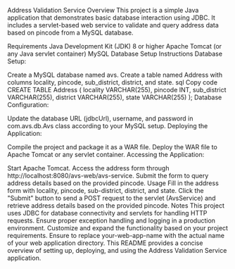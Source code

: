 Address Validation Service
Overview
This project is a simple Java application that demonstrates basic database interaction using JDBC. It includes a servlet-based web service to validate and query address data based on pincode from a MySQL database.

Requirements
Java Development Kit (JDK) 8 or higher
Apache Tomcat (or any Java servlet container)
MySQL Database
Setup Instructions
Database Setup:

Create a MySQL database named avs.
Create a table named Address with columns locality, pincode, sub_district, district, and state.
sql
Copy code
CREATE TABLE Address (
    locality VARCHAR(255),
    pincode INT,
    sub_district VARCHAR(255),
    district VARCHAR(255),
    state VARCHAR(255)
);
Database Configuration:

Update the database URL (jdbcUrl), username, and password in com.avs.db.Avs class according to your MySQL setup.
Deploying the Application:

Compile the project and package it as a WAR file.
Deploy the WAR file to Apache Tomcat or any servlet container.
Accessing the Application:

Start Apache Tomcat.
Access the address form through http://localhost:8080/avs-web/avs-service.
Submit the form to query address details based on the provided pincode.
Usage
Fill in the address form with locality, pincode, sub-district, district, and state.
Click the "Submit" button to send a POST request to the servlet (AvsService) and retrieve address details based on the provided pincode.
Notes
This project uses JDBC for database connectivity and servlets for handling HTTP requests.
Ensure proper exception handling and logging in a production environment.
Customize and expand the functionality based on your project requirements.
Ensure to replace your-web-app-name with the actual name of your web application directory. This README provides a concise overview of setting up, deploying, and using the Address Validation Service application.







